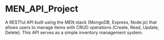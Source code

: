 # MEN_API_Project
A RESTful API built using the MEN stack (MongoDB, Express, Node.js) that allows users to manage items with CRUD operations (Create, Read, Update, Delete). This API serves as a simple inventory management system.
